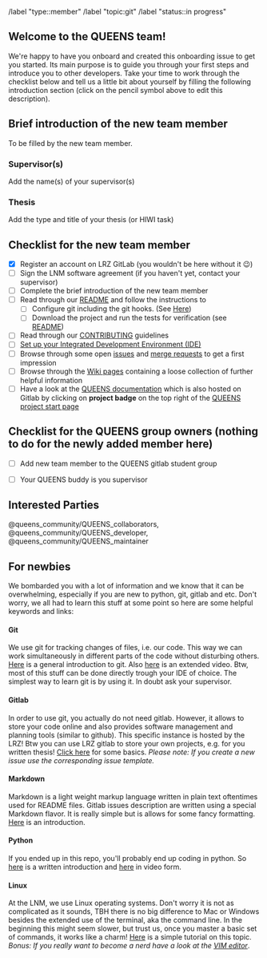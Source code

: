 <!-- Set default label -->
/label "type::member" /label "topic:git" /label "status::in progress"

<!---
Fill the Title field above with "Onboarding FirstName LastName".
-->

<!---
Note that anything between these delimiters is a comment that will not appear in the issue description once created. Click on the Preview tab to see what everything will look like when you submit.
-->

<!---
Assignee: Assign this issue to the new developer.
-->

## Welcome to the QUEENS team!

We're happy to have you onboard and created this onboarding issue to get you started. Its main purpose is to guide you through your first steps and introduce you to other developers. 
Take your time to work through the checklist below and tell us a little bit about yourself by filling the following introduction section (click on the pencil symbol above to edit this description).


## Brief introduction of the new team member
<!---
This is of course completely up to you. Feel free to share with us whatever you like, e.g. your name (field of study, prior experience with coding). We known that at this point you are probably familiar with your topic yet, but no worries, just give us a high level description that you got from your supervisor.  
-->
To be filled by the new team member.
### Supervisor(s)
Add the name(s) of your supervisor(s)
### Thesis
Add the type and title of your thesis (or HIWI task) 

## Checklist for the new team member
<!---
Tick the box as soon as a task is completed (either by inserting an "x" in edit mode or clicking on it in view mode).
-->
- [x] Register an account on LRZ GitLab (you wouldn't be here without it :wink:)
- [ ] Sign the LNM software agreement (if you haven't yet, contact your supervisor)
- [ ] Complete the brief introduction of the new team member
- [ ] Read through our [README](https://gitlab.lrz.de/queens_community/queens/-/blob/master/README.md) and follow the instructions to
   - [ ] Configure git including the git hooks. (See [Here](https://gitlab.lrz.de/queens_community/queens/-/blob/master/README.md))
   - [ ] Download the project and run the tests for verification (see [README](https://gitlab.lrz.de/queens_community/queens/-/blob/master/README.md))
- [ ] Read through our [CONTRIBUTING](https://gitlab.lrz.de/queens_community/queens/-/blob/master/CONTRIBUTING.md) guidelines
- [ ] [Set up your Integrated Development Environment (IDE)](https://gitlab.lrz.de/queens_community/queens/-/wikis/Set-up-your-Integrated-Development-Environment)
- [ ] Browse through some open [issues](https://gitlab.lrz.de/queens_community/queens/-/issues) and [merge requests](https://gitlab.lrz.de/queens_community/queens/-/merge_requests) to get a first impression
- [ ] Browse through the [Wiki pages](https://gitlab.lrz.de/queens_community/queens/-/wikis/home) containing a loose collection of further helpful information
- [ ] Have a look at the [QUEENS documentation](https://queens_community.pages.gitlab.lrz.de/queens/docs/) which is also hosted on Gitlab by clicking on **project badge** on the top right of the [QUEENS project start page](https://gitlab.lrz.de/queens_community/queens)

## Checklist for the QUEENS group owners (nothing to do for the newly added member here)
<!---
Tick the box as soon as a task is completed (either by inserting an "x" in edit mode or clicking on it in view mode).
-->
- [ ] Add new team member to the QUEENS gitlab student group
- [ ] Your QUEENS buddy is you supervisor


## Interested Parties
<!---
If there's anyone particular you think should be notified, feel free to @mention them here.
-->
@queens_community/QUEENS_collaborators, @queens_community/QUEENS_developer, @queens_community/QUEENS_maintainer

## For newbies
We bombarded you with a lot of information and we know that it can be overwhelming, especially if you are new to python, git, gitlab and etc. 
Don't worry, we all had to learn this stuff at some point so here are some helpful keywords and links:

#### Git
We use git for tracking changes of files, i.e. our code. 
This way we can work simultaneously in different parts of the code without disturbing others. [Here](https://www.freecodecamp.org/news/what-is-git-and-how-to-use-it-c341b049ae61/) is a general introduction to git. 
Also [here](https://www.youtube.com/watch?v=8JJ101D3knE) is an extended video. 
Btw, most of this stuff can be done directly trough your IDE of choice. 
The simplest way to learn git is by using it. In doubt ask your supervisor.

#### Gitlab
In order to use git, you actually do not need gitlab. 
However, it allows to store your code online and also provides software management and planning tools (similar to github). 
This specific instance is hosted by the LRZ! 
Btw you can use LRZ gitlab to store your own projects, e.g. for you written thesis! 
[Click here](https://www.tutorialspoint.com/gitlab/gitlab_introduction.htm) for some basics. *Please note: If you create a new issue use the corresponding issue template.*
#### Markdown
Markdown is a light weight markup language written in plain text oftentimes used for README files. 
Gitlab issues description are written using a special Markdown flavor. 
It is really simple but is allows for some fancy formatting. 
[Here](https://opensource.com/article/19/9/introduction-markdown) is an introduction. 
#### Python 
If you ended up in this repo, you'll probably end up coding in python. 
So [here](https://docs.python.org/3/tutorial/) is a written introduction and [here](https://www.youtube.com/watch?v=kqtD5dpn9C8) in video form.

#### Linux 
At the LNM, we use Linux operating systems. 
Don't worry it is not as complicated as it sounds, TBH there is no big difference to Mac or Windows besides the extended use of the terminal, aka the command line. In the beginning this might seem slower, but trust us, once you master a basic set of commands, it works like a charm! 
[Here](https://maker.pro/linux/tutorial/basic-linux-commands-for-beginners) is a simple tutorial on this topic. 
*Bonus: If you really want to become a nerd have a look at the [VIM editor](https://opensource.com/article/19/3/getting-started-vim)*. 